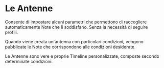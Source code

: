 # Le Antenne

Consente di impostare alcuni parametri che permettono di raccogliere automaticamente Note che li soddisfano. Senza la necessità di seguire profili.

Quando viene creata un'antenna con particolari condizioni, vengono pubblicate le Note che corrispondono alle condizioni desiderate.

Le Antenne sono vere e proprie Timeline personalizzate, composte secondo determinate condizioni.
